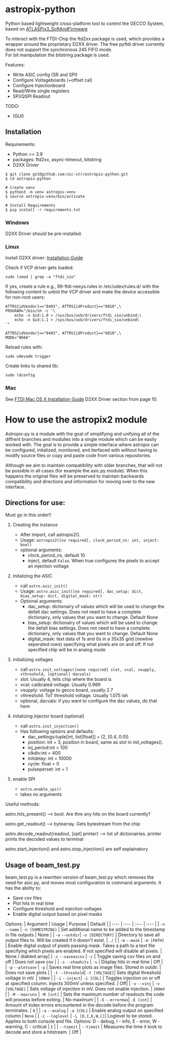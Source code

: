 # astropix-python

Python based lightweight cross-platform tool to control the GECCO System, based on [ATLASPix3_SoftAndFirmware](https://git.scc.kit.edu/jl1038/atlaspix3)

To interact with the FTDI-Chip the ftd2xx package is used, which provides a wrapper around the proprietary D2XX driver.
The free pyftdi driver currently does not support the synchronous 245 FIFO mode.  
For bit manipulation the bitstring package is used.

Features:
* Write ASIC config (SR and SPI)
* Configure Voltageboards (+offset cal)
* Configure Injectionboard
* Read/Write single registers
* SPI/QSPI Readout

TODO:
* (GUI)

## Installation

Requirements:
* Python >= 3.9
* packages: ftd2xx, async-timeout, bitstring 
* D2XX Driver

```shell
$ git clone git@github.com:nic-str/astropix-python.git
$ cd astropix-python

# Create venv
$ python3 -m venv astropix-venv
$ source astropix-venv/bin/activate

# Install Requirements
$ pip install -r requirements.txt
```

### Windows

D2XX Driver should be pre-installed.

### Linux

Install D2XX driver: [Installation Guide](https://ftdichip.com/wp-content/uploads/2020/08/AN_220_FTDI_Drivers_Installation_Guide_for_Linux-1.pdf)

Check if VCP driver gets loaded:
    
    sudo lsmod | grep -a "ftdi_sio"

If yes, create a rule e.g., 99-ftdi-nexys.rules in /etc/udev/rules.d/ with the following content to unbid the VCP driver and make the device accessible for non-root users:

    ATTRS{idVendor}=="0403", ATTRS{idProduct}=="6010",\
    PROGRAM="/bin/sh -c '\
        echo -n $id:1.0 > /sys/bus/usb/drivers/ftdi_sio/unbind;\
        echo -n $id:1.1 > /sys/bus/usb/drivers/ftdi_sio/unbind\
    '"

    ATTRS{idVendor}=="0403", ATTRS{idProduct}=="6010",\
    MODE="0666"

Reload rules with:

    sudo udevadm trigger

Create links to shared lib:

    sudo ldconfig

### Mac
See [FTDI Mac OS X Installation Guide](https://www.ftdichip.com/Support/Documents/InstallGuides/Mac_OS_X_Installation_Guide.pdf) D2XX Driver section from page 10.

# How to use the astropix2 module
Astropix-py is a module with the goal of simplifying and unifying all of the diffrent branches and modulles into a single module which can be easily worked with. 
The goal is to provide a simple interface where astropix can be configured, initalized, monitored, and iterfaced with without having to modify source files or copy and paste code from various repositories. 

Although we aim to maintain compatibility with older branches, that will not be possible in all cases (for example the asic.py module). When this happens the original files will be preserved to maintain backwards compatibility and directions and information for moving over to the new interface.

## Directions for use:
Must go in this order!!

1. Creating the instance
    - After import, call astropix2().
    - Usage: `astropix2([no required], clock_period_ns: int, inject: bool)`
    - optional arguments: 
        - clock_period_ns, default 10
        - inject, default `False`. When true configures the pixels to accept an injection voltage

2. Initalizing the ASIC
    - call `astro.asic_init()`
    - Usage: `astro.asic_init([no required], dac_setup: dict, bias_setup: dict, digital_mask: str)`
    - Optional arguments:
        - dac_setup: dictionairy of values which will be used to change the defalt dac settings. Does not need to have a complete dictionairy, only values that you want to change. Default None
        - bias_setup: dictionairy of values which will be used to change the defalt bias settings. Does not need to have a complete dictionairy, only values that you want to change. Default None
        - digital_mask: text data of 1s and 0s in a 35x35 grid (newline seperated rows) specifying what pixels are on and off. If not specified chip will be in analog mode
3. initializing voltages
    - call `astro.init_voltages([none required] slot, vcal, vsupply, vthreshold, [optional] dacvals)`
    - slot: Usually 4, tells chip where the board is
    - vcal: calibrated voltage. Usually 0.989
    - vsupply: voltage to gecco board, usually 2.7
    - vthreshold: ToT threshold voltage. Usually 1.075 ish    
    - optional, dacvals: if you want to configure the dac values, do that here
4. initalizing injector board (optional)
    - call `astro.init_injection()`
    - Has following options and defaults:
        - dac_settings:tuple[int, list[float]] = (2, [0.4, 0.0])
        - position: int = 3, position in board, same as slot in init_voltages().
        - inj_period:int = 100 
        - clkdiv:int = 400
        - initdelay: int = 10000 
        - cycle: float = 0
        - pulseperset: int = 1
5. enable SPI
    - `astro.enable_spi()`
    - takes no arguments

Useful methods:

astro.hits_present() --> bool. Are thre any hits on the board currently?

astro.get_readout() --> bytearray. Gets bytestream from the chip

astro.decode_readout(readout, [opt] printer) --> list of dictionairies. printer prints the decoded values to terminal

astro.start_injection() and astro.stop_injection() are self explainatory

## Usage of beam_test.py

beam_test.py is a rewritten version of beam_test.py which removes the need for asic.py, and moves most configuration to command arguments.
It has the ability to:
- Save csv files
- Plot hits in real time
- Configure threshold and injection voltages 
- Enable digital output based on pixel masks 

Options:
| Argument | Usage | Purpose | Default |
| :--- | :--- | :---  | :--- |
| `-n` `--name` | `-n [SOMESTRING]` | Set additional name to be added to the timestamp in file outputs | None |
| `-o` `--outdir`| `-o [DIRECTORY]` | Directory to save all output files to. Will be created if it doesn't exist. | `./` |
| `-m` `--mask` | `-m [PATH]`       | Enable digital output of pixels passing mask. Takes a path to a text file specifying which pixels are enabled. If not specified will disable all pixels. | None / diabled array|
| `-c` `--saveascsv` | `-c`         | Toggle saving csv files on and off | Does not save csv |
| `-s` `--showhits` | `-s`          | Display hits in real time | Off |
| `-p` `--plotsave` | `-p`          | Saves real time plots as image files. Stored in outdir. | Does not save plots |
| `-t` `--threshold`| `-t [VOLTAGE]`| Sets digital threshold voltage in mV. | `100mV` |
| `-i` `--inject`| `-i [COL]`       | Toggles injection on or off at specified column. Injects 300mV unless specified. | Off|
| `-v` `--vinj` | `-v [VOLTAGE]`    | Sets voltage of injection in mV. Does not enable injection. | `300mV` |
| `-M` `--maxruns` | `-M [int]`     | Sets the maximum number of readouts the code will process before exiting. | No maximum |
| `-E` `--errormax`| `-E [int]`     | Amount of index errors encountered in the decode before the program terminates. | `0` |
| `-a` `--analog` | `-a [COL]`      | Enable analog output on specified column | `None` |
| `-L` `--loglevel` | `-L [D,I,E,W,C]`| Loglevel to be stored. Applies to both console and file. Options: D - debug, I - info, E - error, W - warning, C - critical | `I` |
| `--timeit` | `--timeit`           | Measures the time it took to decode and store a hitstream. | Off |


